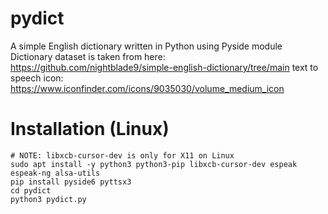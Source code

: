# pydict
A simple English dictionary written in Python using Pyside module \
Dictionary dataset is taken from here: https://github.com/nightblade9/simple-english-dictionary/tree/main
text to speech icon: https://www.iconfinder.com/icons/9035030/volume_medium_icon
# Installation (Linux)
```
# NOTE: libxcb-cursor-dev is only for X11 on Linux
sudo apt install -y python3 python3-pip libxcb-cursor-dev espeak espeak-ng alsa-utils
pip install pyside6 pyttsx3 
cd pydict
python3 pydict.py
```